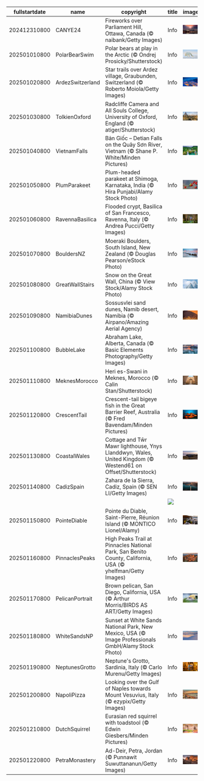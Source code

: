 |fullstartdate|name|copyright|title|image|
|--|--|--|--|--|
202412310800|CANYE24|Fireworks over Parliament Hill, Ottawa, Canada (© naibank/Getty Images)|Info|![](/en-AU/2025/01/202412310800CANYE24.jpg)|
202501010800|PolarBearSwim|Polar bears at play in the Arctic (© Ondrej Prosicky/Shutterstock)|Info|![](/en-AU/2025/01/202501010800PolarBearSwim.jpg)|
202501020800|ArdezSwitzerland|Star trails over Ardez village, Graubunden, Switzerland (© Roberto Moiola/Getty Images)|Info|![](/en-AU/2025/01/202501020800ArdezSwitzerland.jpg)|
202501030800|TolkienOxford|Radcliffe Camera and All Souls College, University of Oxford, England (© atiger/Shutterstock)|Info|![](/en-AU/2025/01/202501030800TolkienOxford.jpg)|
202501040800|VietnamFalls|Bản Giốc – Detian Falls on the Quây Sơn River, Vietnam (© Shane P. White/Minden Pictures)|Info|![](/en-AU/2025/01/202501040800VietnamFalls.jpg)|
202501050800|PlumParakeet|Plum-headed parakeet at Shimoga, Karnataka, India (© Hira Punjabi/Alamy Stock Photo)|Info|![](/en-AU/2025/01/202501050800PlumParakeet.jpg)|
202501060800|RavennaBasilica|Flooded crypt, Basilica of San Francesco, Ravenna, Italy (© Andrea Pucci/Getty Images)|Info|![](/en-AU/2025/01/202501060800RavennaBasilica.jpg)|
202501070800|BouldersNZ|Moeraki Boulders, South Island, New Zealand (© Douglas Pearson/eStock Photo)|Info|![](/en-AU/2025/01/202501070800BouldersNZ.jpg)|
202501080800|GreatWallStairs|Snow on the Great Wall, China (© View Stock/Alamy Stock Photo)|Info|![](/en-AU/2025/01/202501080800GreatWallStairs.jpg)|
202501090800|NamibiaDunes|Sossusvlei sand dunes, Namib desert, Namibia (© Airpano/Amazing Aerial Agency)|Info|![](/en-AU/2025/01/202501090800NamibiaDunes.jpg)|
202501100800|BubbleLake|Abraham Lake, Alberta, Canada (© Basic Elements Photography/Getty Images)|Info|![](/en-AU/2025/01/202501100800BubbleLake.jpg)|
202501110800|MeknesMorocco|Heri es-Swani in Meknes, Morocco (© Calin Stan/Shutterstock)|Info|![](/en-AU/2025/01/202501110800MeknesMorocco.jpg)|
202501120800|CrescentTail|Crescent-tail bigeye fish in the Great Barrier Reef, Australia (© Fred Bavendam/Minden Pictures)|Info|![](/en-AU/2025/01/202501120800CrescentTail.jpg)|
202501130800|CoastalWales|Cottage and Tŵr Mawr lighthouse, Ynys Llanddwyn, Wales, United Kingdom (© Westend61 on Offset/Shutterstock)|Info|![](/en-AU/2025/01/202501130800CoastalWales.jpg)|
202501140800|CadizSpain|Zahara de la Sierra, Cadiz, Spain (© SEN LI/Getty Images)|Info|![](/en-AU/2025/01/202501140800CadizSpain.jpg)|
||||![](/en-AU/2025/01/.jpg)|
202501150800|PointeDiable|Pointe du Diable, Saint-Pierre, Réunion Island (© MONTICO Lionel/Alamy)|Info|![](/en-AU/2025/01/202501150800PointeDiable.jpg)|
202501160800|PinnaclesPeaks|High Peaks Trail at Pinnacles National Park, San Benito County, California, USA (© yhelfman/Getty Images)|Info|![](/en-AU/2025/01/202501160800PinnaclesPeaks.jpg)|
202501170800|PelicanPortrait|Brown pelican, San Diego, California, USA (© Arthur Morris/BIRDS AS ART/Getty Images)|Info|![](/en-AU/2025/01/202501170800PelicanPortrait.jpg)|
202501180800|WhiteSandsNP|Sunset at White Sands National Park, New Mexico, USA (© Image Professionals GmbH/Alamy Stock Photo)|Info|![](/en-AU/2025/01/202501180800WhiteSandsNP.jpg)|
202501190800|NeptunesGrotto|Neptune's Grotto, Sardinia, Italy (© Carlo Murenu/Getty Images)|Info|![](/en-AU/2025/01/202501190800NeptunesGrotto.jpg)|
202501200800|NapoliPizza|Looking over the Gulf of Naples towards Mount Vesuvius, Italy (© ezypix/Getty Images)|Info|![](/en-AU/2025/01/202501200800NapoliPizza.jpg)|
202501210800|DutchSquirrel|Eurasian red squirrel with toadstool (© Edwin Giesbers/Minden Pictures)|Info|![](/en-AU/2025/01/202501210800DutchSquirrel.jpg)|
202501220800|PetraMonastery|Ad-Deir, Petra, Jordan (© Punnawit Suwuttananun/Getty Images)|Info|![](/en-AU/2025/01/202501220800PetraMonastery.jpg)|
